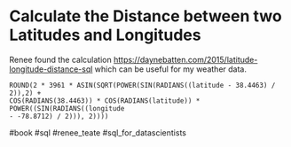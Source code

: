 # Calculate the Distance between two Latitudes and Longitudes

Renee found the calculation
https://daynebatten.com/2015/latitude-longitude-distance-sql which can be
useful for my weather data.

```
ROUND(2 * 3961 * ASIN(SQRT(POWER(SIN(RADIANS((latitude - 38.4463) / 2)),2) +
COS(RADIANS(38.4463)) * COS(RADIANS(latitude)) * POWER((SIN(RADIANS((longitude
- -78.8712) / 2))), 2))))
```

#book #sql #renee_teate #sql_for_datascientists
